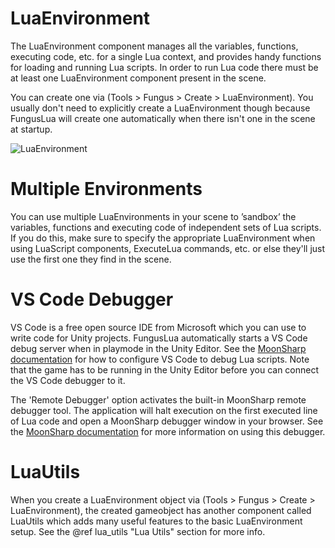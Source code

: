# LuaEnvironment

The LuaEnvironment component manages all the variables, functions, executing code, etc. for a single Lua context, and provides handy functions for loading and running Lua scripts. In order to run Lua code there must be at least one LuaEnvironment component present in the scene. 

You can create one via (Tools > Fungus > Create > LuaEnvironment). You usually don't need to explicitly create a LuaEnvironment though because FungusLua will create one automatically when there isn't one in the scene at startup.

![LuaEnvironment](https://github.com/snozbot/fungus/raw/master/Docs/resources/fungus_lua/lua_environment.png)

# Multiple Environments

You can use multiple LuaEnvironments in your scene to ’sandbox’ the variables, functions and executing code of independent sets of Lua scripts. If you do this, make sure to specify the appropriate LuaEnvironment when using LuaScript components, ExecuteLua commands, etc. or else they'll just use the first one they find in the scene.

# VS Code Debugger

VS Code is a free open source IDE from Microsoft which you can use to write code for Unity projects. FungusLua automatically starts a VS Code debug server when in playmode in the Unity Editor. See the [MoonSharp documentation](http://www.moonsharp.org/debugger.html) for how to configure VS Code to debug Lua scripts. Note that the game has to be running in the Unity Editor before you can connect the VS Code debugger to it.

The 'Remote Debugger' option activates the built-in MoonSharp remote debugger tool. The application will halt execution on the first executed line of Lua code and open a MoonSharp debugger window in your browser. See the [MoonSharp documentation](http://www.moonsharp.org/debugger.html) for more information on using this debugger.
 
# LuaUtils

When you create a LuaEnvironment object via (Tools > Fungus > Create > LuaEnvironment), the created gameobject has another component called LuaUtils which adds many useful features to the basic LuaEnvironment setup. See the @ref lua_utils "Lua Utils" section for more info.


